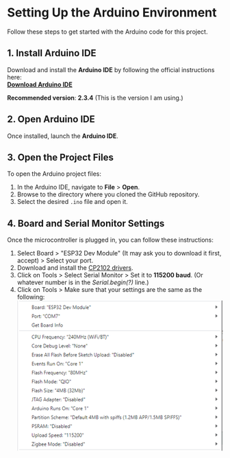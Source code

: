 # Setting Up the Arduino Environment

Follow these steps to get started with the Arduino code for this project.

## 1. Install Arduino IDE
Download and install the **Arduino IDE** by following the official instructions here:  
[**Download Arduino IDE**](https://www.arduino.cc/en/software)

 **Recommended version**: **2.3.4** (This is the version I am using.)

## 2. Open Arduino IDE
Once installed, launch the **Arduino IDE**.

## 3. Open the Project Files
To open the Arduino project files:

1. In the Arduino IDE, navigate to **File** > **Open**.
2. Browse to the directory where you cloned the GitHub repository.
3. Select the desired `.ino` file and open it.

## 4. Board and Serial Monitor Settings
Once the microcontroller is plugged in, you can follow these instructions:

1. Select Board > "ESP32 Dev Module" (It may ask you to download it first, accept) > Select your port.
2. Download and install the [CP2102 drivers](https://www.silabs.com/developer-tools/usb-to-uart-bridge-vcp-drivers?tab=downloads).
3. Click on Tools > Select Serial Monitor > Set it to **115200 baud**. (Or whatever number is in the *Serial.begin(?)* line.)
4. Click on Tools > Make sure that your settings are the same as the following:
![ESP32 Arduino IDE](/docs/images/esp32_arduino_ide.png)
